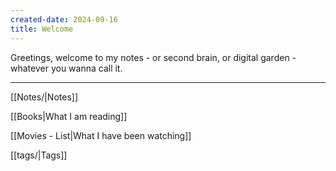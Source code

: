 ```yaml
---
created-date: 2024-09-16
title: Welcome
---
```


Greetings, welcome to my notes - or second brain, or digital garden - whatever you wanna call it.


---
[[Notes/|Notes]]

[[Books|What I am reading]]

[[Movies - List|What I have been watching]]

[[tags/|Tags]]



